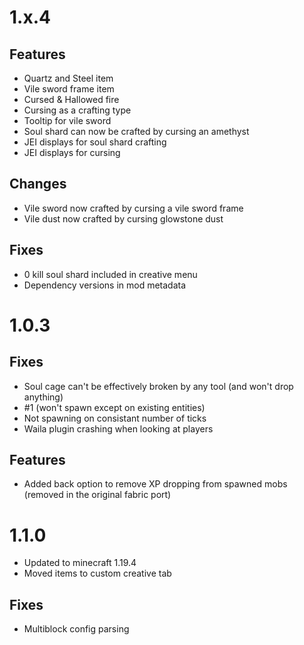 # 1.x.4

## Features

- Quartz and Steel item
- Vile sword frame item
- Cursed & Hallowed fire
- Cursing as a crafting type
- Tooltip for vile sword
- Soul shard can now be crafted by cursing an amethyst
- JEI displays for soul shard crafting
- JEI displays for cursing

## Changes

- Vile sword now crafted by cursing a vile sword frame
- Vile dust now crafted by cursing glowstone dust

## Fixes

- 0 kill soul shard included in creative menu
- Dependency versions in mod metadata

# 1.0.3

## Fixes

- Soul cage can't be effectively broken by any tool (and won't drop anything)
- #1 (won't spawn except on existing entities)
- Not spawning on consistant number of ticks
- Waila plugin crashing when looking at players

## Features

- Added back option to remove XP dropping from spawned mobs (removed in the original fabric port)

# 1.1.0

- Updated to minecraft 1.19.4
- Moved items to custom creative tab

## Fixes

- Multiblock config parsing


